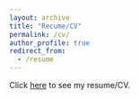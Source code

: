 ```yaml
---
layout: archive
title: "Recume/CV"
permalink: /cv/
author_profile: true
redirect_from:
  - /resume
---
```


Click [here](http://shiqipan.github.io/files/resume.pdf) to see my resume/CV. 
